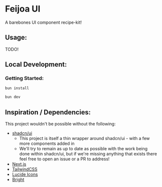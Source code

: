 # Feijoa UI

A barebones UI component recipe-kit!

## Usage:

TODO!

## Local Development:

### Getting Started:

```sh
bun install
```

```sh
bun dev
```

## Inspiration / Dependencies:

This project wouldn't be possible without the following:

- [shadcn/ui](https://ui.shadcn.com/)
  - This project is itself a thin wrapper around shadcn/ui - with a few more
    components added in
  - We'll try to remain as up to date as possible with the work being done
    within shadcn/ui, but if we're missing anything that exists there feel free
    to open an issue or a PR to address!
- [Next.js](https://nextjs.org/)
- [TailwindCSS](https://tailwindcss.com/)
- [Lucide Icons](https://lucide.dev/)
- [Bright](https://bright.codehike.org/)
